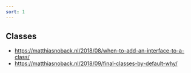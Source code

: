 ```yaml
---
sort: 1
---
```


## Classes

- <https://matthiasnoback.nl/2018/08/when-to-add-an-interface-to-a-class/>
- <https://matthiasnoback.nl/2018/09/final-classes-by-default-why/>

